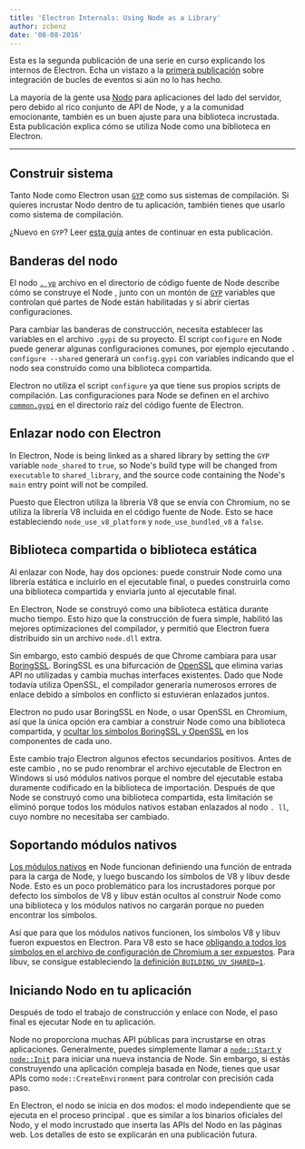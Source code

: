 ```yaml
---
title: 'Electron Internals: Using Node as a Library'
author: zcbenz
date: '08-08-2016'
---
```


Esta es la segunda publicación de una serie en curso explicando los internos de Electron. Echa un vistazo a la [primera publicación](https://electronjs.org/blog/2016/07/28/electron-internals-node-integration) sobre integración de bucles de eventos si aún no lo has hecho.

La mayoría de la gente usa [Nodo](https://nodejs.org) para aplicaciones del lado del servidor, pero debido al rico conjunto de API de Node, y a la comunidad emocionante, también es un buen ajuste para una biblioteca incrustada. Esta publicación explica cómo se utiliza Node como una biblioteca en Electron.

---

## Construir sistema

Tanto Node como Electron usan [`GYP`](https://gyp.gsrc.io) como sus sistemas de compilación. Si quieres incrustar Nodo dentro de tu aplicación, también tienes que usarlo como sistema de compilación.

¿Nuevo en `GYP`? Leer [esta guía](https://gyp.gsrc.io/docs/UserDocumentation.md) antes de continuar en esta publicación.

## Banderas del nodo

El nodo [`. yp`](https://github.com/nodejs/node/blob/v6.3.1/node.gyp) archivo en el directorio de código fuente de Node describe cómo se construye el Node , junto con un montón de [`GYP`](https://gyp.gsrc.io) variables que controlan qué partes de Node están habilitadas y si abrir ciertas configuraciones.

Para cambiar las banderas de construcción, necesita establecer las variables en el archivo `.gypi` de su proyecto. El script `configure` en Node puede generar algunas configuraciones comunes, por ejemplo ejecutando `. configure --shared` generará un `config.gypi` con variables indicando que el nodo sea construido como una biblioteca compartida.

Electron no utiliza el script `configure` ya que tiene sus propios scripts de compilación. Las configuraciones para Node se definen en el archivo [`common.gypi`](https://github.com/electron/electron/blob/master/common.gypi) en el directorio raíz del código fuente de Electron.

## Enlazar nodo con Electron

In Electron, Node is being linked as a shared library by setting the `GYP` variable `node_shared` to `true`, so Node's build type will be changed from `executable` to `shared_library`, and the source code containing the Node's `main` entry point will not be compiled.

Puesto que Electron utiliza la librería V8 que se envía con Chromium, no se utiliza la librería V8 incluida en el código fuente de Node. Esto se hace estableciendo `node_use_v8_platform` y `node_use_bundled_v8` a `false`.

## Biblioteca compartida o biblioteca estática

Al enlazar con Node, hay dos opciones: puede construir Node como una librería estática e incluirlo en el ejecutable final, o puedes construirla como una biblioteca compartida y enviarla junto al ejecutable final.

En Electron, Node se construyó como una biblioteca estática durante mucho tiempo. Esto hizo que la construcción de fuera simple, habilitó las mejores optimizaciones del compilador, y permitió que Electron fuera distribuido sin un archivo `node.dll` extra.

Sin embargo, esto cambió después de que Chrome cambiara para usar [BoringSSL](https://boringssl.googlesource.com/boringssl). BoringSSL es una bifurcación de [OpenSSL](https://www.openssl.org) que elimina varias API no utilizadas y cambia muchas interfaces existentes. Dado que Node todavía utiliza OpenSSL, el compilador generaría numerosos errores de enlace debido a símbolos en conflicto si estuvieran enlazados juntos.

Electron no pudo usar BoringSSL en Node, o usar OpenSSL en Chromium, así que la única opción era cambiar a construir Node como una biblioteca compartida, y [ocultar los símbolos BoringSSL y OpenSSL](https://github.com/electron/electron/blob/v1.3.2/common.gypi#L209-L218) en los componentes de cada uno.

Este cambio trajo Electron algunos efectos secundarios positivos. Antes de este cambio , no se pudo renombrar el archivo ejecutable de Electron en Windows si usó módulos nativos porque el nombre del ejecutable estaba duramente codificado en la biblioteca de importación. Después de que Node se construyó como una biblioteca compartida, esta limitación se eliminó porque todos los módulos nativos estaban enlazados al nodo `. ll`, cuyo nombre no necesitaba ser cambiado.

## Soportando módulos nativos

[Los módulos nativos](https://nodejs.org/api/addons.html) en Node funcionan definiendo una función de entrada para la carga de Node, y luego buscando los símbolos de V8 y libuv desde Node. Esto es un poco problemático para los incrustadores porque por defecto los símbolos de V8 y libuv están ocultos al construir Node como una biblioteca y los módulos nativos no cargarán porque no pueden encontrar los símbolos.

Así que para que los módulos nativos funcionen, los símbolos V8 y libuv fueron expuestos en Electron. Para V8 esto se hace [obligando a todos los símbolos en el archivo de configuración de Chromium a ser expuestos](https://github.com/electron/libchromiumcontent/blob/v51.0.2704.61/chromiumcontent/chromiumcontent.gypi#L104-L122). Para libuv, se consigue estableciendo [la definición `BUILDING_UV_SHARED=1`](https://github.com/electron/electron/blob/v1.3.2/common.gypi#L219-L228).

## Iniciando Nodo en tu aplicación

Después de todo el trabajo de construcción y enlace con Node, el paso final es ejecutar Node en tu aplicación.

Node no proporciona muchas API públicas para incrustarse en otras aplicaciones. Generalmente, puedes simplemente llamar a [`node::Start` y `node::Init`](https://github.com/nodejs/node/blob/v6.3.1/src/node.h#L187-L191) para iniciar una nueva instancia de Node. Sin embargo, si estás construyendo una aplicación compleja basada en Node, tienes que usar APIs como `node::CreateEnvironment` para controlar con precisión cada paso.

En Electron, el nodo se inicia en dos modos: el modo independiente que se ejecuta en el proceso principal . que es similar a los binarios oficiales del Nodo, y el modo incrustado que inserta las APIs del Nodo en las páginas web. Los detalles de esto se explicarán en una publicación futura.

